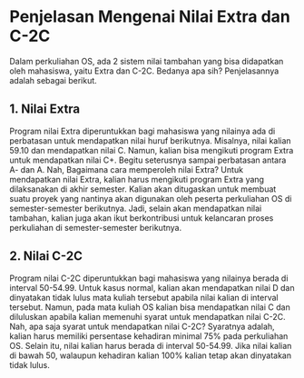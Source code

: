 # Penjelasan Mengenai Nilai Extra dan C-2C
Dalam perkuliahan OS, ada 2 sistem nilai tambahan yang bisa didapatkan oleh mahasiswa, yaitu Extra dan C-2C. Bedanya apa sih? Penjelasannya adalah sebagai berikut.
## 1. **Nilai Extra**
Program nilai Extra diperuntukkan bagi mahasiswa yang nilainya ada di perbatasan untuk mendapatkan nilai huruf berikutnya. Misalnya, nilai kalian 59.10 dan mendapatkan nilai C. Namun, kalian bisa mengikuti program Extra untuk mendapatkan nilai C+. Begitu seterusnya sampai perbatasan antara A- dan A.
Nah, Bagaimana cara memperoleh nilai Extra? Untuk mendapatkan nilai Extra, kalian harus mengikuti program Extra yang dilaksanakan di akhir semester. Kalian akan ditugaskan untuk membuat suatu proyek yang nantinya akan digunakan oleh peserta perkuliahan OS di semester-semester berikutnya. Jadi, selain akan mendapatkan nilai tambahan, kalian juga akan ikut berkontribusi untuk kelancaran proses perkuliahan di semester-semester berikutnya.

## 2. **Nilai C-2C**
Program nilai C-2C diperuntukkan bagi mahasiswa yang nilainya berada di interval 50-54.99. Untuk kasus normal, kalian akan mendapatkan nilai D dan dinyatakan tidak lulus mata kuliah tersebut apabila nilai kalian di interval tersebut. Namun, pada mata kuliah OS kalian bisa mendapatkan nilai C dan diluluskan apabila kalian memenuhi syarat untuk mendapatkan nilai C-2C.
Nah, apa saja syarat untuk mendapatkan nilai C-2C? Syaratnya adalah, kalian harus memiliki persentase kehadiran minimal 75% pada perkuliahan OS. Selain itu, nilai kalian harus berada di interval 50-54.99. Jika nilai kalian di bawah 50, walaupun kehadiran kalian 100% kalian tetap akan dinyatakan tidak lulus.
